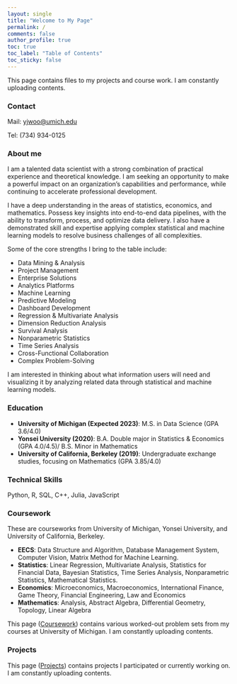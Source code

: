 ```yaml
---
layout: single
title: "Welcome to My Page"
permalink: /
comments: false
author_profile: true
toc: true
toc_label: "Table of Contents"
toc_sticky: false
---
```


This page contains files to my projects and course work. I am constantly uploading contents. 

### Contact

Mail: yjwoo@umich.edu

Tel: (734) 934-0125

### About me
I am a talented data scientist with a strong combination of practical experience and theoretical knowledge. I am seeking an opportunity to make a powerful impact on an organization’s capabilities and performance, while
continuing to accelerate professional development.    
      
I have a deep understanding in the areas of statistics, economics, and mathematics. Possess key insights into end-to-end data pipelines, with the ability to transform, process, and optimize data delivery. I also have a demonstrated skill and expertise applying complex statistical and machine learning models to resolve business challenges of all complexities.
        
Some of the core strengths I bring to the table include:
- Data Mining & Analysis
- Project Management
- Enterprise Solutions
- Analytics Platforms
- Machine Learning
- Predictive Modeling
- Dashboard Development
- Regression & Multivariate Analysis
- Dimension Reduction Analysis
- Survival Analysis
- Nonparametric Statistics
- Time Series Analysis
- Cross-Functional Collaboration
- Complex Problem-Solving

I am interested in thinking about what information users will need and visualizing it by analyzing related data through statistical and machine learning models.
      
### Education
- **University of Michigan (Expected 2023)**: M.S. in Data Science (GPA 3.6/4.0)
- **Yonsei University (2020)**: B.A. Double major in Statistics & Economics (GPA 4.0/4.5)/ B.S. Minor in Mathematics 
- **University of California, Berkeley (2019)**: Undergraduate exchange studies, focusing on Mathematics (GPA 3.85/4.0)
     
### Technical Skills
Python, R, SQL, C++, Julia, JavaScript
     
### Coursework
These are courseworks from University of Michigan, Yonsei University, and University of California, Berkeley.
- **EECS**: Data Structure and Algorithm, Database Management System, Computer Vision, Matrix Method for Machine Learning.
- **Statistics**: Linear Regression, Multivariate Analysis, Statistics for Financial Data, Bayesian Statistics, Time Series Analysis, Nonparametric Statistics, Mathematical Statistics.
- **Economics**: Microeconomics, Macroeconomics, International Finance, Game Theory, Financial Engineering, Law and Economics
- **Mathematics**: Analysis, Abstract Algebra, Differential Geometry, Topology, Linear Algebra

This page ([Coursework](https://junwoo-data.github.io/coursework/)) contains various worked-out problem sets from my courses at University of Michigan. I am constantly uploading contents.

### Projects
This page ([Projects](https://junwoo-data.github.io/projects/)) contains projects I participated or currently working on. I am constantly uploading contents.

